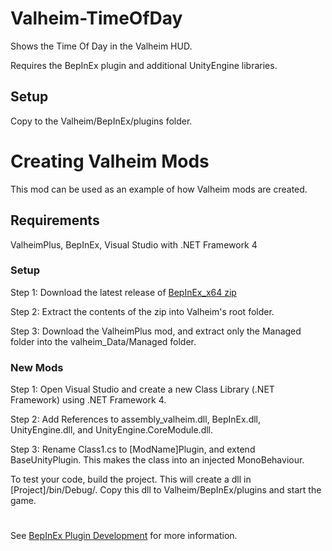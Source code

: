 # Valheim-TimeOfDay
Shows the Time Of Day in the Valheim HUD.

Requires the BepInEx plugin and additional UnityEngine libraries.

## Setup
Copy to the Valheim/BepInEx/plugins folder.

# Creating Valheim Mods
This mod can be used as an example of how Valheim mods are created.

## Requirements

ValheimPlus, BepInEx, Visual Studio with .NET Framework 4

### Setup
Step 1: Download the latest release of [BepInEx_x64 zip](https://github.com/BepInEx/BepInEx/releases)

Step 2: Extract the contents of the zip into Valheim's root folder.

Step 3: Download the ValheimPlus mod, and extract only the Managed folder into the valheim_Data/Managed folder.

### New Mods
Step 1: Open Visual Studio and create a new Class Library (.NET Framework) using .NET Framework 4.

Step 2: Add References to assembly_valheim.dll, BepInEx.dll, UnityEngine.dll, and UnityEngine.CoreModule.dll.

Step 3: Rename Class1.cs to [ModName]Plugin, and extend BaseUnityPlugin. This makes the class into an injected MonoBehaviour.


To test your code, build the project. This will create a dll in [Project]/bin/Debug/. Copy this dll to Valheim/BepInEx/plugins and start the game.

#

See [BepInEx Plugin Development](https://bepinex.github.io/bepinex_docs/master/articles/dev_guide/plugin_tutorial/index.html) for more information.
